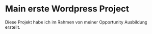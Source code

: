 # Main erste Wordpress Project


Diese Projekt habe ich im Rahmen von meiner Opportunity Ausbildung erstellt.